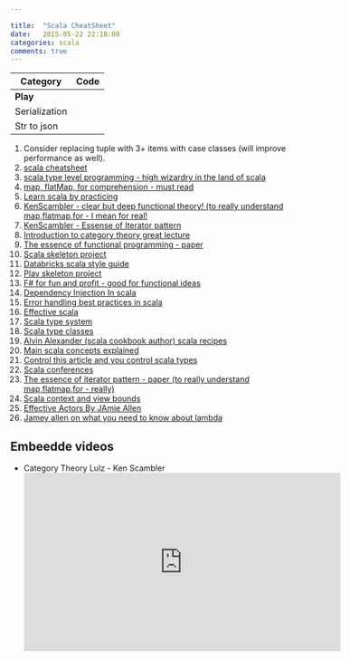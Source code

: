 ```yaml
---

title:  "Scala CheatSheet"
date:   2015-05-22 22:18:00
categories: scala
comments: true
---
```



| Category      | Code                                     |
| ------------- | ---------------------------------------- |
| **Play**      |                                          |
| Serialization | <script src="https://gist.github.com/tomer-ben-david/48bdd8e16c5edb1ae84729c6c44ffe26.js"></script> |
| Str to json   | <script src="https://gist.github.com/tomer-ben-david/bbcaec2f2bf55c90803ba0c3484e324b.js"></script> |



1. Consider replacing tuple with 3+ items with case classes (will improve performance as well).
2. [scala cheatsheet](https://www.coursera.org/learn/progfun2/supplement/BDqfw/cheat-sheet)
3. [scala type level programming - high wizardry in the land of scala](https://vimeo.com/28793245)
4. [map, flatMap, for comprehension - must read](http://stackoverflow.com/questions/14598990/confused-with-the-for-comprehension-to-flatmap-map-transformation)
5. [Learn scala by practicing](http://scala-exercises.47deg.com/)
6. [KenScambler - clear but deep functional theory! (to really understand map,flatmap,for - I mean for real!](https://twitter.com/KenScambler)
7. [KenScambler - Essense of Iterator pattern](https://github.com/kenbot/MSUG-Essence-Iterator-Pattern)
8. [Introduction to category theory great lecture](https://www.youtube.com/watch?v=jDhMDgU7Koc)
9. [The essence of functional programming - paper](http://www.eliza.ch/doc/wadler92essence_of_FP.pdf)
10. [Scala skeleton project](https://github.com/marconilanna/scala-boilerplate)
11. [Databricks scala style guide](https://github.com/databricks/scala-style-guide)
12. [Play skeleton project](https://github.com/marconilanna/play-bootstrap)
13. [F# for fun and profit - good for functional ideas](http://fsharpforfunandprofit.com/)
14. [Dependency Injection In scala](http://di-in-scala.github.io/)
15. [Error handling best practices in scala](https://tersesystems.com/2012/12/27/error-handling-in-scala/)
16. [Effective scala](http://twitter.github.io/effectivescala/)
17. [Scala type system](http://ktoso.github.io/scala-types-of-types/)
18. [Scala type classes](http://danielwestheide.com/blog/2013/02/06/the-neophytes-guide-to-scala-part-12-type-classes.html)
19. [Alvin Alexander (scala cookbook author) scala recipes](http://alvinalexander.com/scala)
20. [Main scala concepts explained](http://naildrivin5.com/scalatour/)
21. [Control this article and you control scala types](https://tpolecat.github.io/2015/04/29/f-bounds.html)
22. [Scala conferences](http://lanyrd.com/topics/scala/)
23. [The essence of iterator pattern - paper (to really understand map,flatmap,for - really)](https://www.cs.ox.ac.uk/jeremy.gibbons/publications/iterator.pdf)
24. [Scala context and view bounds](http://stackoverflow.com/questions/4465948/what-are-scala-context-and-view-bounds)
25. [Effective Actors By JAmie Allen](https://vimeo.com/65556264)
26. [Jamey allen on what you need to know about lambda](http://www.slideshare.net/jaxLondonConference/what-you-need-to-know-about-lambdas-jamie-allen-typesafe)

## Embeedde videos

* Category Theory Lulz - Ken Scambler
  <iframe width="560" height="315" src="https://www.youtube.com/embed/jDhMDgU7Koc" frameborder="0" allowfullscreen></iframe>
